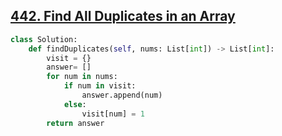 ## [442. Find All Duplicates in an Array](https://leetcode.com/problems/find-all-duplicates-in-an-array/)

```python
class Solution:
    def findDuplicates(self, nums: List[int]) -> List[int]:
        visit = {}
        answer= []
        for num in nums:
            if num in visit:
                answer.append(num)
            else:
                visit[num] = 1
        return answer
```

